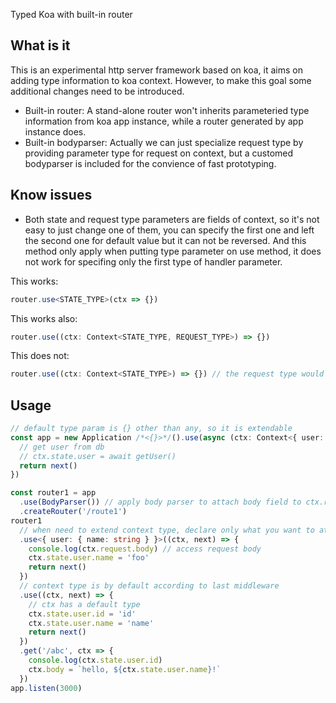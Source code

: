Typed Koa with built-in router

## What is it

This is an experimental http server framework based on koa, it aims on adding type information to koa context.
However, to make this goal some additional changes need to be introduced.

- Built-in router: A stand-alone router won't inherits parameteried type information from koa app instance, while a router generated by app instance does.
- Built-in bodyparser: Actually we can just specialize request type by providing parameter type for request on context, but a customed bodyparser is included for the convience of fast prototyping.

## Know issues

- Both state and request type parameters are fields of context, so it's not easy to just change one of them, you can specify the first one and left the second one for default value but it can not be reversed. And this method only apply when putting type parameter on use method, it does not work for specifing only the first type of handler parameter.

This works:

```ts
router.use<STATE_TYPE>(ctx => {})
```

This works also:

```ts
router.use((ctx: Context<STATE_TYPE, REQUEST_TYPE>) => {})
```

This does not:

```ts
router.use((ctx: Context<STATE_TYPE>) => {}) // the request type would be come default of Request, if you change request type before, it would be lost.
```

## Usage

```ts
// default type param is {} other than any, so it is extendable
const app = new Application /*<{}>*/().use(async (ctx: Context<{ user: { id: string } }>, next) => {
  // get user from db
  // ctx.state.user = await getUser()
  return next()
})

const router1 = app
  .use(BodyParser()) // apply body parser to attach body field to ctx.request
  .createRouter('/route1')
router1
  // when need to extend context type, declare only what you want to attach
  .use<{ user: { name: string } }>((ctx, next) => {
    console.log(ctx.request.body) // access request body
    ctx.state.user.name = 'foo'
    return next()
  })
  // context type is by default according to last middleware
  .use((ctx, next) => {
    // ctx has a default type
    ctx.state.user.id = 'id'
    ctx.state.user.name = 'name'
    return next()
  })
  .get('/abc', ctx => {
    console.log(ctx.state.user.id)
    ctx.body = `hello, ${ctx.state.user.name}!`
  })
app.listen(3000)
```
